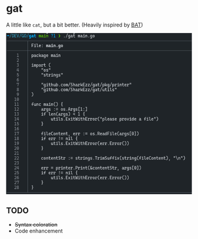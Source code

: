 # gat

A little like `cat`, but a bit better. (Heavily inspired by
[BAT](https://github.com/sharkdp/bat))

![Example](/assets/image.png)

## TODO

- ~~Syntax coloration~~
- Code enhancement
